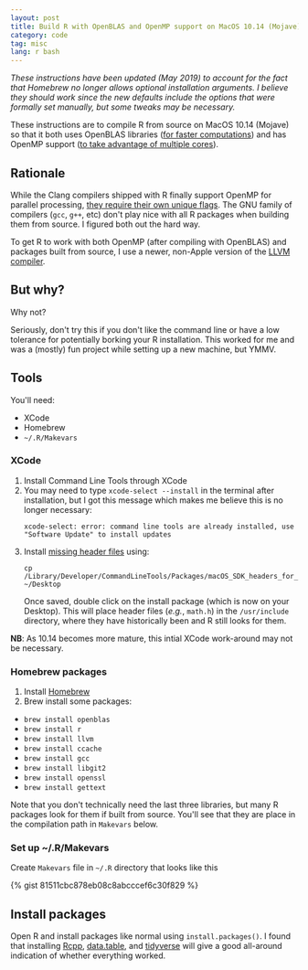 ```yaml
---
layout: post
title: Build R with OpenBLAS and OpenMP support on MacOS 10.14 (Mojave)
category: code
tag: misc
lang: r bash
---
```


*These instructions have been updated (May 2019) to account for the
fact that Homebrew no longer allows optional installation arguments. I
believe they should work since the new defaults include the options
that were formally set manually, but some tweaks may be necessary.*

These instructions are to compile R from source on MacOS 10.14
(Mojave) so that it both uses OpenBLAS libraries ([for faster
computations](https://www.r-bloggers.com/why-is-r-slow-some-explanations-and-mklopenblas-setup-to-try-to-fix-this/))
and has OpenMP support ([to take advantage of multiple
cores](https://www.r-bloggers.com/openmp-tutorial-with-r-interface/)). 

## Rationale

While the Clang compilers shipped with R finally support OpenMP for
parallel processing, [they require their own unique
flags](https://iscinumpy.gitlab.io/post/omp-on-high-sierra/). The GNU
family of compilers (`gcc`, `g++`, etc) don't play nice with all R
packages when building them from source. I figured both out the hard way.  

To get R to work with both OpenMP (after compiling with OpenBLAS)
and packages built from source, I use a newer, non-Apple version of
the [LLVM compiler](https://llvm.org).

## But why?

Why not?

Seriously, don't try this if you don't like the command line or have a
low tolerance for potentially borking your R installation. This worked
for me and was a (mostly) fun project while setting up a new machine,
but YMMV. 

## Tools

You'll need:

- XCode  
- Homebrew
- `~/.R/Makevars`

### XCode

1. Install Command Line Tools through XCode  
  1. You may need to type `xcode-select --install` in the terminal after installation,
     but I got this message which makes me believe this is no longer necessary:
	 ```
	 xcode-select: error: command line tools are already installed, use "Software Update" to install updates
     ```
2. Install [missing header
   files](https://silvae86.github.io/sysadmin/mac/osx/mojave/beta/libxml2/2018/07/05/fixing-missing-headers-for-homebrew-in-mac-osx-mojave.html)
   using: 
   ```
   cp /Library/Developer/CommandLineTools/Packages/macOS_SDK_headers_for_macOS_10.14.pkg ~/Desktop
   ```
   Once saved, double click on the install package (which is now on
   your Desktop). This will place header files (*e.g.*, `math.h`) in
   the `/usr/include` directory, where they have historically been and
   R still looks for them.
   
**NB**: As 10.14 becomes more mature, this intial XCode work-around
may not be necessary. 

### Homebrew packages

1. Install [Homebrew](https://brew.sh)  
2. Brew install some packages:  

- `brew install openblas`  
- `brew install r`  
- `brew install llvm`  
- `brew install ccache`  
- `brew install gcc`  
- `brew install libgit2`  
- `brew install openssl`  
- `brew install gettext`  

Note that you don't technically need the last three libraries, but
many R packages look for them if built from source. You'll see that
they are place in the compilation path in `Makevars` below.

### Set up ~/.R/Makevars

Create `Makevars` file in `~/.R` directory that looks like this

{% gist 81511cbc878eb08c8abcccef6c30f829 %}

## Install packages

Open R and install packages like normal using `install.packages()`. I
found that installing [Rcpp](https://CRAN.R-project.org/package=Rcpp),
[data.table](https://CRAN.R-project.org/package=data.table), and
[tidyverse](https://CRAN.R-project.org/package=tidyverse) will give a
good all-around indication of whether everything worked.
